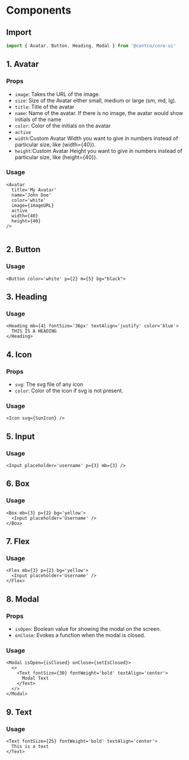 # Components

## Import

```ts
import { Avatar, Button, Heading, Modal } from '@contco/core-ui'
```

## 1. Avatar

### Props

- `image`: Takes the URL of the image.
- `size`: Size of the Avatar either small, medium or large (sm, md, lg).
- `title`: Title of the avatar
- `name`: Name of the avatar. If there is no image, the avatar would show initials of the name
- `color`: Color of the initials on the avatar
- `active`
- `width`:Custom Avatar Width you want to give in numbers instead of particular size, like (width={40}).
- `height`:Custom Avatar Height you want to give in numbers instead of particular size, like (height={40}).
### Usage

```tsx
<Avatar
  title='My Avatar'
  name='John Doe'
  color='white'
  image={imageURL}
  active
  width={40}
  height={40}
/>


```

## 2. Button

### Usage

```tsx
<Button color='white' p={2} m={5} bg="black">
```

## 3. Heading

### Usage

```tsx
<Heading mb={4} fontSize='36px' textAlign='justify' color='blue'>
  THIS IS A HEADING
</Heading>
```

## 4. Icon

### Props

- `svg`: The svg file of any icon
- `color`: Color of the icon if svg is not present.

### Usage

```tsx
<Icon svg={SunIcon} />
```

## 5. Input

### Usage

```tsx
<Input placeholder='username' p={3} mb={3} />
```

## 6. Box

### Usage

```tsx
<Box mb={3} p={2} bg='yellow'>
  <Input placeholder='Username' />
</Box>
```

## 7. Flex

### Usage

```tsx
<Flex mb={3} p={2} bg='yellow'>
  <Input placeholder='Username' />
</Flex>
```

## 8. Modal

### Props

- `isOpen`: Boolean value for showing the modal on the screen.
- `onClose`: Evokes a function when the modal is closed.

### Usage

```tsx
<Modal isOpen={isClosed} onClose={setIsClosed}>
  <>
    <Text fontSize={30} fontWeight='bold' textAlign='center'>
      Modal Text
    </Text>
  </>
</Modal>
```

## 9. Text

### Usage

```tsx
<Text fontSize={25} fontWeight='bold' textAlign='center'>
  This is a text
</Text>
```
